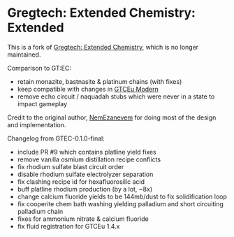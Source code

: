 # Gregtech: Extended Chemistry: Extended

This is a fork of [Gregtech: Extended Chemistry](https://www.curseforge.com/minecraft/mc-mods/gregtech-extended-chemistry), which is no longer maintained.

Comparison to GT:EC:

* retain monazite, bastnasite & platinum chains (with fixes)
* keep compatible with changes in [GTCEu Modern](https://github.com/GregTechCEu/GregTech-Modern)
* remove echo circuit / naquadah stubs which were never in a state to impact gameplay

Credit to the original author, [NemEzanevem](https://github.com/NemEzanevem) for doing most of the design and implementation.

Changelog from GTEC-0.1.0-final:

* include PR #9 which contains platline yield fixes
* remove vanilla osmium distillation recipe conflicts
* fix rhodium sulfate blast circuit order
* disable rhodium sulfate electrolyzer separation
* fix clashing recipe id for hexafluorosilic acid
* buff platline rhodium production (by a lot, ~8x)
* change calcium fluoride yields to be 144mb/dust to fix solidification loop
* fix cooperite chem bath washing yielding palladium and short circuiting palladium chain
* fixes for ammonium nitrate & calcium fluoride
* fix fluid registration for GTCEu 1.4.x
